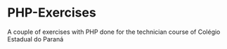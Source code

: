 # PHP-Exercises
A couple of exercises with PHP done for the technician course of Colégio Estadual do Paraná
